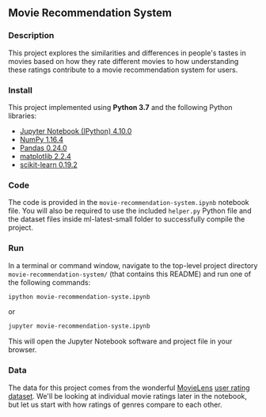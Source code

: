 ## Movie Recommendation System

### Description

This project explores the similarities and differences in people's tastes in movies based on how they rate different movies to how understanding these ratings contribute to a movie recommendation system for users.

### Install

This project implemented using **Python 3.7** and the following Python libraries:

- [Jupyter Notebook (IPython) 4.10.0](https://ipython.org/)
- [NumPy 1.16.4](http://www.numpy.org/)
- [Pandas 0.24.0](http://pandas.pydata.org/)
- [matplotlib 2.2.4](http://matplotlib.org/)
- [scikit-learn 0.19.2](http://scikit-learn.org/stable/)

### Code

The code is provided in the `movie-recommendation-system.ipynb` notebook file. You will also be required to use the included `helper.py` Python file and the dataset files inside ml-latest-small folder to successfully compile the project.

### Run

In a terminal or command window, navigate to the top-level project directory `movie-recommendation-system/` (that contains this README) and run one of the following commands:

```bash
ipython movie-recommendation-syste.ipynb
```  
or
```bash
jupyter movie-recommendation-syste.ipynb
```

This will open the Jupyter Notebook software and project file in your browser.

### Data
The data for this project comes from the wonderful [MovieLens](https://movielens.org/) [user rating dataset](https://grouplens.org/datasets/movielens/). We'll be looking at individual movie ratings later in the notebook, but let us start with how ratings of genres compare to each other.
